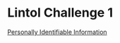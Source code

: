 # Lintol Challenge 1

[Personally Identifiable Information](https://mailchi.mp/a5d4c7d57918/challenge-1-personally-identifiable-information)
